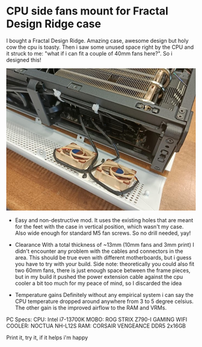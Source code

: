 # CPU side fans mount for Fractal Design Ridge case

I bought a Fractal Design Ridge. Amazing case, awesome design but holy cow the cpu is toasty. Then i saw some unused space right by the CPU and it struck to me: "what if i can fit a couple of 40mm fans here?". So i designed this!

![alt text](https://github.com/DreightPP/FractalRidgeCPUSideFan/blob/main/photos/IMG20230623154428.jpg)

- Easy and non-destructive mod.
It uses the existing holes that are meant for the feet with the case in vertical position, which wasn't my case. Also wide enough for standard M5 fan screws. So no drill needed, yay!

- Clearance
With a total thickness of ~13mm (10mm fans and 3mm print) I didn't encounter any problem with the cables and connectors in the area. This should be true even with different motherboards, but i guess you have to try with your build.
Side note: theoretically you could also fit two 60mm fans, there is just enough space between the frame pieces, but in my build it pushed the power extension cable against the cpu cooler a bit too much for my peace of mind, so I discarded the idea

- Temperature gains
Definitely without any empirical system i can say the CPU temperature dropped around anywhere from 3 to 5 degree celsius. The other gain is the improved airflow to the RAM and VRMs.

PC Specs:
CPU: Intel i7-13700K
MOBO: ROG STRIX Z790-I GAMING WIFI
COOLER: NOCTUA NH-L12S
RAM: CORSAIR VENGEANCE DDR5 2x16GB

Print it, try it, if it helps i'm happy
